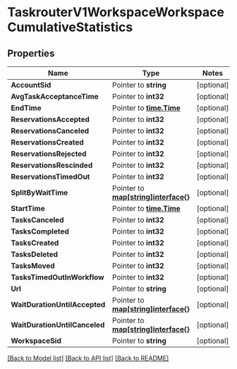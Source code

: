 # TaskrouterV1WorkspaceWorkspaceCumulativeStatistics

## Properties
Name | Type | Notes
------------ | ------------- | -------------
**AccountSid** | Pointer to **string** | [optional] 
**AvgTaskAcceptanceTime** | Pointer to **int32** | [optional] 
**EndTime** | Pointer to [**time.Time**](time.Time.md) | [optional] 
**ReservationsAccepted** | Pointer to **int32** | [optional] 
**ReservationsCanceled** | Pointer to **int32** | [optional] 
**ReservationsCreated** | Pointer to **int32** | [optional] 
**ReservationsRejected** | Pointer to **int32** | [optional] 
**ReservationsRescinded** | Pointer to **int32** | [optional] 
**ReservationsTimedOut** | Pointer to **int32** | [optional] 
**SplitByWaitTime** | Pointer to [**map[string]interface{}**](.md) | [optional] 
**StartTime** | Pointer to [**time.Time**](time.Time.md) | [optional] 
**TasksCanceled** | Pointer to **int32** | [optional] 
**TasksCompleted** | Pointer to **int32** | [optional] 
**TasksCreated** | Pointer to **int32** | [optional] 
**TasksDeleted** | Pointer to **int32** | [optional] 
**TasksMoved** | Pointer to **int32** | [optional] 
**TasksTimedOutInWorkflow** | Pointer to **int32** | [optional] 
**Url** | Pointer to **string** | [optional] 
**WaitDurationUntilAccepted** | Pointer to [**map[string]interface{}**](.md) | [optional] 
**WaitDurationUntilCanceled** | Pointer to [**map[string]interface{}**](.md) | [optional] 
**WorkspaceSid** | Pointer to **string** | [optional] 

[[Back to Model list]](../README.md#documentation-for-models) [[Back to API list]](../README.md#documentation-for-api-endpoints) [[Back to README]](../README.md)


